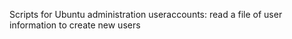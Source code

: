 Scripts for Ubuntu administration
useraccounts: read a file of user information to create new users
